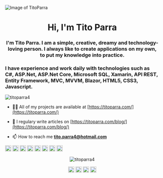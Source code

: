 ![Image of TitoParra](https://www.titoparra.com/img/BannerL.png)
<h1 align="center">Hi, I'm Tito Parra</h1>
<h3 align="center">I'm Tito Parra. I am a simple, creative, dreamy and technology-loving person. I always like to create applications on my own, to put my knowledge into practice. </h3>
<h3 alingn="center">I have experience and work daily with technologies such as C#, ASP.Net, ASP.Net Core, Microsoft SQL, Xamarin, API REST, Entity Framework, MVC, MVVM, Blazor, HTML5, CSS3, Javascript.</h3>

<p align="left"> <img src="https://komarev.com/ghpvc/?username=titoparra4" alt="titoparra4" /> </p>

- 👨‍💻 All of my projects are available at [https://titoparra.com/](https://titoparra.com/)

- 📝 I regulary write articles on [https://titoparra.com/blog/](https://titoparra.com/blog/)

- 📫 How to reach me **tito.parra4@hotmail.com**

<p align="left"><img src="https://devicons.github.io/devicon/devicon.git/icons/angularjs/angularjs-original.svg" alt="angularjs" width="20" height="20"/> <img src="https://devicons.github.io/devicon/devicon.git/icons/bootstrap/bootstrap-plain.svg" alt="bootstrap" width="20" height="20"/> <img src="https://devicons.github.io/devicon/devicon.git/icons/css3/css3-original-wordmark.svg" alt="css3" width="20" height="20"/> <img src="https://devicons.github.io/devicon/devicon.git/icons/csharp/csharp-original.svg" alt="csharp" width="20" height="20"/> <img src="https://devicons.github.io/devicon/devicon.git/icons/dot-net/dot-net-original-wordmark.svg" alt="dotnet" width="20" height="20"/> <img src="https://devicons.github.io/devicon/devicon.git/icons/html5/html5-original-wordmark.svg" alt="html5" width="20" height="20"/> <img src="https://devicons.github.io/devicon/devicon.git/icons/javascript/javascript-original.svg" alt="javascript" width="20" height="20"/> <img src="https://devicons.github.io/devicon/devicon.git/icons/typescript/typescript-original.svg" alt="typescript" width="20" height="20"/></p><p align="center"> <img src="https://github-readme-stats.vercel.app/api?username=titoparra4&show_icons=true" alt="titoparra4" /> </p>

<p align="center">
<a href="https://twitter.com/@titoparra4" target="blank"><img align="center" src="https://cdn.jsdelivr.net/npm/simple-icons@3.0.1/icons/twitter.svg" alt="@titoparra4" height="20" width="20" /></a>
<a href="https://linkedin.com/in/titoparra/" target="blank"><img align="center" src="https://cdn.jsdelivr.net/npm/simple-icons@3.0.1/icons/linkedin.svg" alt="titoparra/" height="20" width="20" /></a>
<a href="https://fb.com/tito.parra4" target="blank"><img align="center" src="https://cdn.jsdelivr.net/npm/simple-icons@3.0.1/icons/facebook.svg" alt="tito.parra4" height="20" width="20" /></a>
<a href="https://instagram.com/titoparra4" target="blank"><img align="center" src="https://cdn.jsdelivr.net/npm/simple-icons@3.0.1/icons/instagram.svg" alt="titoparra4" height="20" width="20" /></a>
</p>
